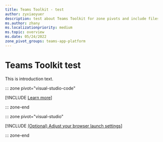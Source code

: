 ```yaml
---
title: Teams Toolkit - test
author: zyxiaoyuer
description: test about Teams Toolkit for zone pivots and include files
ms.author: zhany
ms.localizationpriority: medium
ms.topic: overview
ms.date: 05/24/2022
zone_pivot_groups: teams-app-platform
---
```


# Teams Toolkit test

This is introduction text.

::: zone pivot="visual-studio-code"

[!INCLUDE [Learn more](../includes/messaging-extensions/learn-more.md)]

::: zone-end

::: zone pivot="visual-studio"

[!INCLUDE [(Optional) Adjust your browser launch settings](../includes/get-started/browser-private-launch.md)]

::: zone-end
